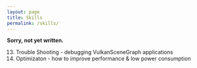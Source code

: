 ```yaml
---
layout: page
title: Skills
permalink: /skills/
---
```


**Sorry, not yet written.**

13. Trouble Shooting - debugging VulkanSceneGraph applications
14. Optimizaton - how to improve performance & low power consumption
